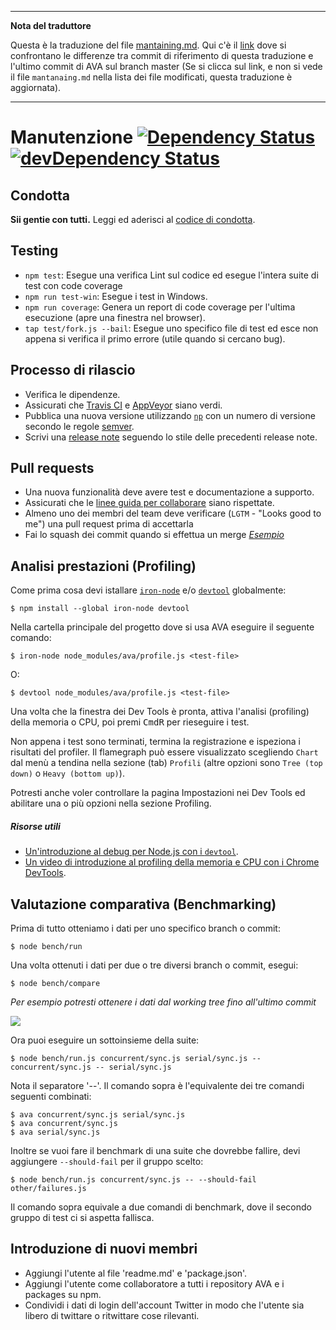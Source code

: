 ___
**Nota del traduttore**

Questa è la traduzione del file [mantaining.md](https://github.com/sindresorhus/ava/blob/master/mantaining.md). Qui c'è il [link](https://github.com/sindresorhus/ava/compare/195390ec1db90cf7d394407c846a69fbaa08806d...master#diff-0730bb7c2e8f9ea2438b52e419dd86c9) dove si confrontano le differenze tra commit di riferimento di questa traduzione e l'ultimo commit di AVA sul branch master (Se si clicca sul link, e non si vede il file `mantanaing.md` nella lista dei file modificati, questa traduzione è aggiornata).
___
# Manutenzione [![Dependency Status](https://david-dm.org/sindresorhus/ava.svg)](https://david-dm.org/sindresorhus/ava) [![devDependency Status](https://david-dm.org/sindresorhus/ava/dev-status.svg)](https://david-dm.org/sindresorhus/ava#info=devDependencies)

## Condotta

**Sii gentie con tutti.**
Leggi ed aderisci al [codice di condotta](code-of-conduct.md).


## Testing

 - `npm test`: Esegue una verifica Lint sul codice ed esegue l'intera suite di test con code coverage
 - `npm run test-win`: Esegue i test in Windows.
 - `npm run coverage`: Genera un report di code coverage per l'ultima esecuzione (apre una finestra nel browser).
 - `tap test/fork.js --bail`:  Esegue uno specifico file di test ed esce non appena si verifica il primo errore (utile quando si cercano bug).


## Processo di rilascio

- Verifica le dipendenze.
- Assicurati che [Travis CI](https://travis-ci.org/sindresorhus/ava) e [AppVeyor](https://ci.appveyor.com/project/sindresorhus/ava/branch/master) siano verdi.
- Pubblica una nuova versione utilizzando [`np`](https://github.com/sindresorhus/np) con un numero di versione secondo le regole [semver](http://semver.org).
- Scrivi una [release note](https://github.com/sindresorhus/ava/releases/new) seguendo lo stile delle precedenti release note.


## Pull requests

- Una nuova funzionalità deve avere test e documentazione a supporto.
- Assicurati che le [linee guida per collaborare](contributing.md) siano rispettate.
- Almeno uno dei membri del team deve verificare (`LGTM` - "Looks good to me") una pull request prima di accettarla
- Fai lo squash dei commit quando si effettua un merge *[Esempio](https://github.com/sindresorhus/ava/commit/0675d3444da6958b54c7e5eada91034e516bc97c)*

## Analisi prestazioni (Profiling)

Come prima cosa devi istallare
 [`iron-node`](https://github.com/s-a/iron-node) e/o [`devtool`](https://github.com/Jam3/devtool) globalmente:

```
$ npm install --global iron-node devtool
```

Nella cartella principale del progetto dove si usa AVA eseguire il seguente comando:

```
$ iron-node node_modules/ava/profile.js <test-file>
```

O:

```
$ devtool node_modules/ava/profile.js <test-file>
```

Una volta che la finestra dei Dev Tools è pronta, attiva l'analisi (profiling) della memoria o CPU, poi premi <kbd>Cmd</kbd><kbd>R</kbd> per rieseguire i test.

Non appena i test sono terminati, termina la registrazione e ispeziona i risultati del profiler. Il flamegraph può essere visualizzato scegliendo `Chart` dal menù a tendina nella sezione (tab) `Profili` (altre opzioni sono `Tree (top down)` o `Heavy (bottom up)`).

Potresti anche voler controllare la pagina Impostazioni nei Dev Tools ed abilitare una o più opzioni nella sezione Profiling.

##### Risorse utili

 - [Un'introduzione al debug per Node.js con i `devtool`](http://mattdesl.svbtle.com/debugging-nodejs-in-chrome-devtools).
 - [Un video di introduzione al profiling della memoria e CPU con i Chrome DevTools](https://www.youtube.com/watch?v=KKwmdTByxLk).

 ## Valutazione comparativa (Benchmarking)

Prima di tutto otteniamo i dati per uno specifico branch o commit:

```
$ node bench/run
```

Una volta ottenuti i dati per due o tre diversi branch o commit, esegui:

```
$ node bench/compare
```

*Per esempio potresti ottenere i dati dal working tree fino all'ultimo commit*

![](https://cloud.githubusercontent.com/assets/4082216/12700805/bf18f730-c7bf-11e5-8a4f-fec0993c053f.png)

Ora puoi eseguire un sottoinsieme della suite:

```
$ node bench/run.js concurrent/sync.js serial/sync.js -- concurrent/sync.js -- serial/sync.js
```

Nota il separatore '--'. Il comando sopra è l'equivalente dei tre comandi seguenti combinati:

```
$ ava concurrent/sync.js serial/sync.js
$ ava concurrent/sync.js
$ ava serial/sync.js
```

Inoltre se vuoi fare il benchmark di una suite che dovrebbe fallire, devi aggiungere `--should-fail` per il gruppo scelto:

```
$ node bench/run.js concurrent/sync.js -- --should-fail other/failures.js
```

Il comando sopra equivale a due comandi di benchmark, dove il secondo gruppo di test ci si aspetta fallisca.

## Introduzione di nuovi membri

- Aggiungi l'utente al file 'readme.md' e 'package.json'.
- Aggiungi l'utente come collaboratore a tutti i repository AVA e i packages su npm.
- Condividi i dati di login dell'account Twitter in modo che l'utente sia libero di twittare o ritwittare cose rilevanti.
